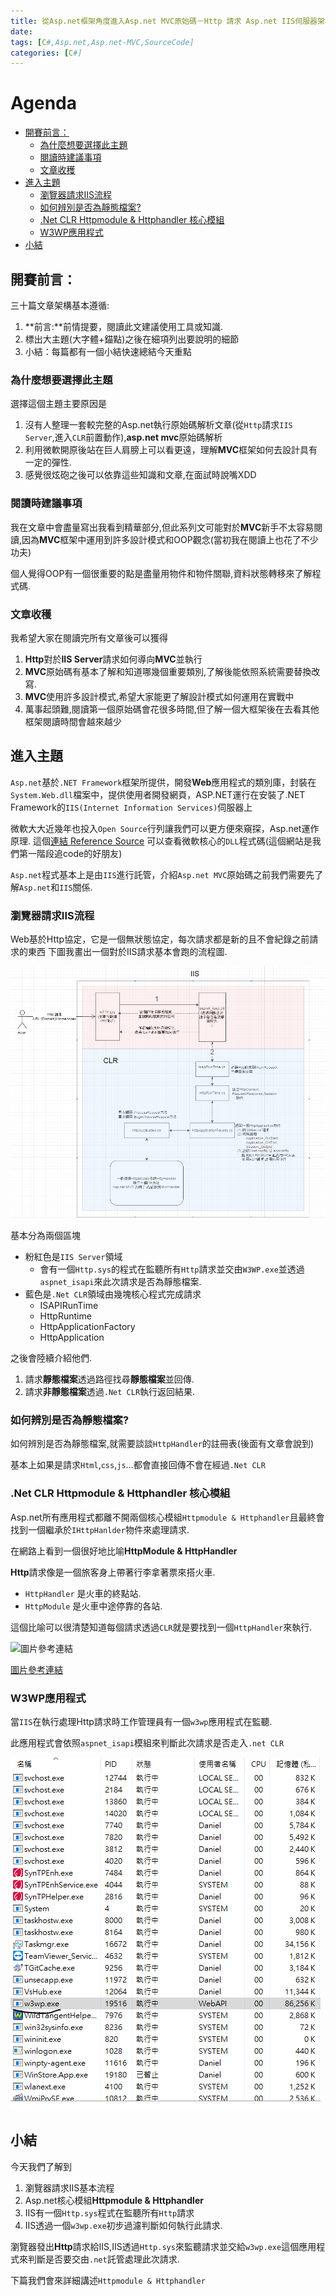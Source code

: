 ```yaml
---
title: 從Asp.net框架角度進入Asp.net MVC原始碼－Http 請求 Asp.net IIS伺服器架構(第1天)
date: 
tags: [C#,Asp.net,Asp.net-MVC,SourceCode]
categories: [C#]
---
```

# Agenda<!-- omit in toc -->
- [開賽前言：](#%e9%96%8b%e8%b3%bd%e5%89%8d%e8%a8%80)
  - [為什麼想要選擇此主題](#%e7%82%ba%e4%bb%80%e9%ba%bc%e6%83%b3%e8%a6%81%e9%81%b8%e6%93%87%e6%ad%a4%e4%b8%bb%e9%a1%8c)
  - [閱讀時建議事項](#%e9%96%b1%e8%ae%80%e6%99%82%e5%bb%ba%e8%ad%b0%e4%ba%8b%e9%a0%85)
  - [文章收穫](#%e6%96%87%e7%ab%a0%e6%94%b6%e7%a9%ab)
- [進入主題](#%e9%80%b2%e5%85%a5%e4%b8%bb%e9%a1%8c)
  - [瀏覽器請求IIS流程](#%e7%80%8f%e8%a6%bd%e5%99%a8%e8%ab%8b%e6%b1%82iis%e6%b5%81%e7%a8%8b)
  - [如何辨別是否為靜態檔案?](#%e5%a6%82%e4%bd%95%e8%be%a8%e5%88%a5%e6%98%af%e5%90%a6%e7%82%ba%e9%9d%9c%e6%85%8b%e6%aa%94%e6%a1%88)
  - [.Net CLR Httpmodule & Httphandler 核心模組](#net-clr-httpmodule--httphandler-%e6%a0%b8%e5%bf%83%e6%a8%a1%e7%b5%84)
  - [W3WP應用程式](#w3wp%e6%87%89%e7%94%a8%e7%a8%8b%e5%bc%8f)
- [小結](#%e5%b0%8f%e7%b5%90)

## 開賽前言：

三十篇文章架構基本遵循:

1. **前言:**前情提要，閱讀此文建議使用工具或知識.
2. 標出大主題(大字體+錨點)之後在細項列出要說明的細節
3. 小結：每篇都有一個小結快速總結今天重點

### 為什麼想要選擇此主題

選擇這個主題主要原因是

1. 沒有人整理一套較完整的Asp.net執行原始碼解析文章(從`Http`請求`IIS Server`,進入`CLR`前置動作),**asp.net mvc**原始碼解析
2. 利用微軟開原後站在巨人肩膀上可以看更遠，理解**MVC**框架如何去設計具有一定的彈性.
3. 感覺很炫砲之後可以依靠這些知識和文章,在面試時說嘴XDD

### 閱讀時建議事項

我在文章中會盡量寫出我看到精華部分,但此系列文可能對於**MVC**新手不太容易閱讀,因為**MVC**框架中運用到許多設計模式和OOP觀念(當初我在閱讀上也花了不少功夫)

個人覺得OOP有一個很重要的點是盡量用物件和物件關聯,資料狀態轉移來了解程式碼.

### 文章收穫

我希望大家在閱讀完所有文章後可以獲得

1. **Http**對於**IIS Server**請求如何導向**MVC**並執行
2. **MVC**原始碼有基本了解和知道哪幾個重要類別,了解後能依照系統需要替換改寫.
3. **MVC**使用許多設計模式,希望大家能更了解設計模式如何運用在實戰中
4. 萬事起頭難,閱讀第一個原始碼會花很多時間,但了解一個大框架後在去看其他框架閱讀時間會越來越少

## 進入主題

`Asp.net`基於`.NET Framework`框架所提供，開發**Web**應用程式的類別庫，封裝在`System.Web.dll`檔案中，提供使用者開發網頁，ASP.NET運行在安裝了.NET Framework的`IIS(Internet Information Services)`伺服器上

微軟大大近幾年也投入`Open Source`行列讓我們可以更方便來窺探，Asp.net運作原理. 這個[連結 Reference Source](https://referencesource.microsoft.com/) 可以查看微軟核心的`DLL`程式碼(這個網站是我們第一階段追code的好朋友)

`Asp.net`程式基本上是由`IIS`進行託管，介紹`Asp.net MVC`原始碼之前我們需要先了解`Asp.net`和`IIS`關係.

### 瀏覽器請求IIS流程

Web基於Http協定，它是一個無狀態協定，每次請求都是新的且不會紀錄之前請求的東西
下圖我畫出一個對於IIS請求基本會跑的流程圖.

![瀏覽器請求IIS流程](https://raw.githubusercontent.com/isdaniel/MyBlog/master/source/images/IIS_Asp.net_Process.png)

基本分為兩個區塊

* 粉紅色是`IIS Server`領域
  * 會有一個`Http.sys`的程式在監聽所有`Http`請求並交由`W3WP.exe`並透過`aspnet_isapi`來此次請求是否為靜態檔案.
* 藍色是`.Net CLR`領域由幾塊核心程式完成請求
  * ISAPIRunTime
  * HttpRuntime
  * HttpApplicationFactory
  * HttpApplication

之後會陸續介紹他們.

1. 請求**靜態檔案**透過路徑找尋**靜態檔案**並回傳.
2. 請求**非靜態檔案**透過`.Net CLR`執行返回結果.

### 如何辨別是否為靜態檔案?

如何辨別是否為靜態檔案,就需要談談`HttpHandler`的註冊表(後面有文章會說到)

基本上如果是請求`Html`,`css`,`js`...都會直接回傳不會在經過`.Net CLR`

### .Net CLR Httpmodule & Httphandler 核心模組

Asp.net所有應用程式都離不開兩個核心模組`Httpmodule & Httphandler`且最終會找到一個繼承於`IHttpHanlder`物件來處理請求.

在網路上看到一個很好地比喻**HttpModule & HttpHandler**

**Http**請求像是一個旅客身上帶著行李拿著票來搭火車.

* `HttpHandler` 是火車的終點站.
* `HttpModule` 是火車中途停靠的各站.

這個比喻可以很清楚知道每個請求透過`CLR`就是要找到一個`HttpHandler`來執行.

![圖片參考連結](https://www.codeproject.com/KB/web-image/thumbnailer/thumbnailer_pipeline.gif)

[圖片參考連結](https://www.codeproject.com/Articles/16120/Thumbnailer-HTTP-Handler)

### W3WP應用程式

當`IIS`在執行處理Http請求時工作管理員有一個`w3wp`應用程式在監聽.

此應用程式會依照`aspnet_isapi`模組來判斷此次請求是否走入`.net CLR`

![w3wp.PNG](https://raw.githubusercontent.com/isdaniel/MyBlog/master/source/images/itHelp/1/w3wp.PNG)

## 小結

今天我們了解到

1. 瀏覽器請求IIS基本流程
2. Asp.net核心模組**Httpmodule & Httphandler**
3. IIS有一個`Http.sys`程式在監聽所有`Http`請求
4. IIS透過一個`w3wp.exe`初步過濾判斷如何執行此請求.

瀏覽器發出**Http**請求給IIS,IIS透過`Http.sys`來監聽請求並交給`w3wp.exe`這個應用程式來判斷是否要交由`.net`託管處理此次請求.

下篇我們會來詳細講述`Httpmodule & Httphandler`
